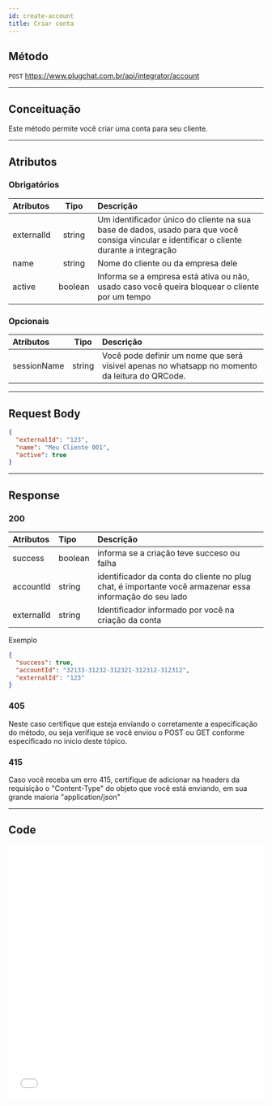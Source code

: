 ```yaml
---
id: create-account
title: Criar conta
---
```


## Método

`POST` https://www.plugchat.com.br/api/integrator/account

---

## Conceituação

Este método permite você criar uma conta para seu cliente.

---

## Atributos

### Obrigatórios

| Atributos | Tipo | Descrição |
| :-- | :-: | :-- |
| externalId | string | Um identificador único do cliente na sua base de dados, usado para que você consiga vincular e identificar o cliente durante a integração |
| name | string | Nome do cliente ou da empresa dele |
| active | boolean | Informa se a empresa está ativa ou não, usado caso você queira bloquear o cliente por um tempo |

### Opcionais

| Atributos | Tipo | Descrição |
| :-- | :-: | :-- |
| sessionName | string | Você pode definir um nome que será visivel apenas no whatsapp no momento da leitura do QRCode. |

---

## Request Body

```json
{
  "externalId": "123",
  "name": "Meu Cliente 001",
  "active": true
}
```

---

## Response

### 200

| Atributos | Tipo | Descrição |
| :-- | :-- | :-- |
| success | boolean | informa se a criação teve succeso ou falha |
| accountId | string | identificador da conta do cliente no plug chat, é importante você armazenar essa informação do seu lado |
| externalId | string | Identificador informado por você na criação da conta |

Exemplo

```json
{
  "success": true,
  "accountId": "32133-31232-312321-312312-312312",
  "externalId": "123"
}
```

### 405

Neste caso certifique que esteja enviando o corretamente a especificação do método, ou seja verifique se você enviou o POST ou GET conforme especificado no inicio deste tópico.

### 415

Caso você receba um erro 415, certifique de adicionar na headers da requisição o "Content-Type" do objeto que você está enviando, em sua grande maioria "application/json"

---

## Code

<iframe src="//api.apiembed.com/?source=https://raw.githubusercontent.com/fourpixelit/plug-chat-partner-docs/main/json-examples/create-account.json&targets=all" frameBorder="0" scrolling="no" width="100%" height="500px" seamless></iframe>
